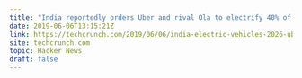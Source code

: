 ```yaml
---
title: "India reportedly orders Uber and rival Ola to electrify 40% of fleets by 2026"
date: 2019-06-06T13:15:21Z
link: https://techcrunch.com/2019/06/06/india-electric-vehicles-2026-uber-ola/?utm_medium=RSS&utm_source=hune
site: techcrunch.com
topic: Hacker News
draft: false
---
```

